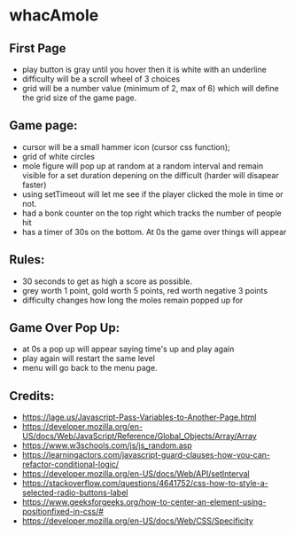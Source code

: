 # whacAmole 


## First Page
- play button is gray until you hover then it is white with an underline
- difficulty will be a scroll wheel of 3 choices
- grid will be a number value (minimum of 2, max of 6) which will define the grid size of the game page. 
        
## Game page: 
- cursor will be a small hammer icon (cursor css function);
- grid of white circles
- mole figure will pop up at random at a random interval and remain visible for a set duration depening on the difficult (harder will disapear faster)
- using setTimeout will let me see if the player clicked the mole in time or not. 
- had a bonk counter on the top right which tracks the number of people hit
- has a timer of 30s on the bottom. At 0s the game over things will appear

## Rules: 
- 30 seconds to get as high a score as possible. 
- grey worth 1 point, gold worth 5 points, red worth negative 3 points
- difficulty changes how long the moles remain popped up for

## Game Over Pop Up:
- at 0s a pop up will appear saying time's up and play again
- play again will restart the same level
- menu will go back to the menu page. 

## Credits:
- https://lage.us/Javascript-Pass-Variables-to-Another-Page.html
- https://developer.mozilla.org/en-US/docs/Web/JavaScript/Reference/Global_Objects/Array/Array
- https://www.w3schools.com/js/js_random.asp
- https://learningactors.com/javascript-guard-clauses-how-you-can-refactor-conditional-logic/
- https://developer.mozilla.org/en-US/docs/Web/API/setInterval
- https://stackoverflow.com/questions/4641752/css-how-to-style-a-selected-radio-buttons-label
- https://www.geeksforgeeks.org/how-to-center-an-element-using-positionfixed-in-css/# 
- https://developer.mozilla.org/en-US/docs/Web/CSS/Specificity